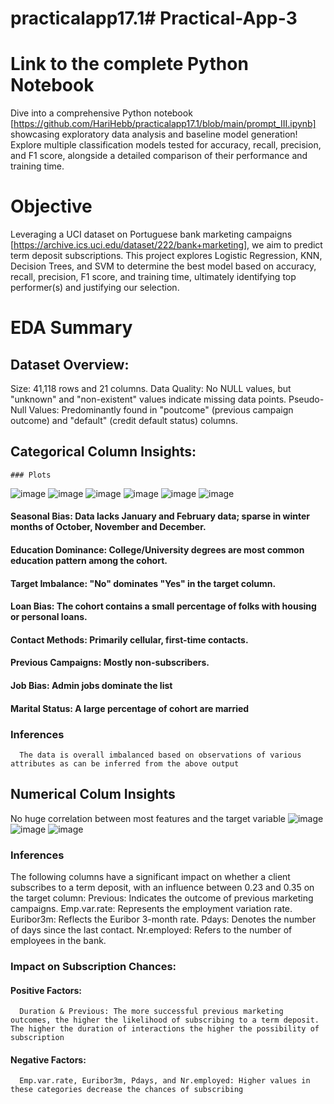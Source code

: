 # practicalapp17.1# Practical-App-3
# Link to the complete Python Notebook
   Dive into a comprehensive Python notebook [https://github.com/HariHebb/practicalapp17.1/blob/main/prompt_III.ipynb] showcasing exploratory data analysis and baseline model generation! Explore multiple classification models tested for accuracy, recall, precision, and F1 score, alongside a detailed comparison of their performance and training time.

# Objective
Leveraging a UCI dataset on Portuguese bank marketing campaigns [https://archive.ics.uci.edu/dataset/222/bank+marketing], we aim to predict term deposit subscriptions. This project explores Logistic Regression, KNN, Decision Trees, and SVM to determine the best model based on accuracy, recall, precision, F1 score, and training time, ultimately identifying top performer(s) and justifying our selection.

# EDA Summary
 ## Dataset Overview:
   Size: 41,118 rows and 21 columns.
   Data Quality: No NULL values, but "unknown" and "non-existent" values indicate missing data points.
   Pseudo-Null Values: Predominantly found in "poutcome" (previous campaign outcome) and "default" (credit default status) columns.

## Categorical Column Insights:
    ### Plots
   ![image](https://github.com/user-attachments/assets/88361d4f-2ff1-4bac-a9c9-29b558e7be83)
   ![image](https://github.com/user-attachments/assets/c9d921e4-0690-485c-bd14-38f734fa1084)
   ![image](https://github.com/user-attachments/assets/d1b56ace-37a4-47ec-bfa6-46998be2d14d)
   ![image](https://github.com/user-attachments/assets/e22b2cef-ed53-4995-a0cc-7c617f7e776a)
   ![image](https://github.com/user-attachments/assets/5d1a7914-fe96-4648-86b5-de4b68e9ddb9)
   ![image](https://github.com/user-attachments/assets/d57f14ca-43bb-4380-83d9-04ea37fd9022)
   #### Seasonal Bias: Data lacks January and February data; sparse in winter months of October, November and December.
   #### Education Dominance: College/University degrees are most common education pattern among the cohort.
   #### Target Imbalance: "No" dominates "Yes" in the target column.
   #### Loan Bias: The cohort contains a small percentage of folks with housing or personal loans.
   #### Contact Methods: Primarily cellular, first-time contacts.
   #### Previous Campaigns: Mostly non-subscribers.
   #### Job Bias: Admin jobs dominate the list
   #### Marital Status: A large percentage of cohort are married
   ### Inferences
      The data is overall imbalanced based on observations of various attributes as can be inferred from the above output
  

## Numerical Colum Insights
 No huge correlation between most features and the target variable 
 ![image](https://github.com/user-attachments/assets/95ac3934-b051-4c44-a056-95cb3fb1548a)
 ![image](https://github.com/user-attachments/assets/d1a62b10-2722-4559-830f-3b014a816c33)
 ![image](https://github.com/user-attachments/assets/50a0731d-1338-4d2b-a77a-29e6cac3ddcc)
 ### Inferences
   The following columns have a significant impact on whether a client subscribes to a term deposit, with an influence between 0.23 and 0.35 on the target column:
      Previous: Indicates the outcome of previous marketing campaigns.
      Emp.var.rate: Represents the employment variation rate.
      Euribor3m: Reflects the Euribor 3-month rate.
      Pdays: Denotes the number of days since the last contact.
      Nr.employed: Refers to the number of employees in the bank.
### Impact on Subscription Chances:
   #### Positive Factors:
      Duration & Previous: The more successful previous marketing outcomes, the higher the likelihood of subscribing to a term deposit. The higher the duration of interactions the higher the possibility of subscription

   #### Negative Factors:
      Emp.var.rate, Euribor3m, Pdays, and Nr.employed: Higher values in these categories decrease the chances of subscribing







